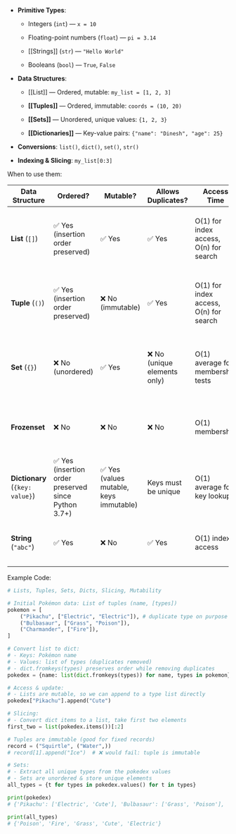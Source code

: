 - **Primitive Types**:
    
    - Integers (`int`) — `x = 10`
        
    - Floating-point numbers (`float`) — `pi = 3.14`
        
    - [[Strings]] (`str`) — `"Hello World"`
        
    - Booleans (`bool`) — `True`, `False`
        
- **Data Structures**:
    
    - [[List]] — Ordered, mutable: `my_list = [1, 2, 3]`
        
    - **[[Tuples]]** — Ordered, immutable: `coords = (10, 20)`
        
    - **[[Sets]]** — Unordered, unique values: `{1, 2, 3}`
        
    - **[[Dictionaries]]** — Key-value pairs: `{"name": "Dinesh", "age": 25}`
        
- **Conversions**: `list()`, `dict()`, `set()`, `str()`
    
- **Indexing & Slicing**: `my_list[0:3]`

When to use them:

| Data Structure                  | Ordered?                                            | Mutable?                               | Allows Duplicates?          | Access Time                            | Typical Use Cases                                                       | Example                             |
| ------------------------------- | --------------------------------------------------- | -------------------------------------- | --------------------------- | -------------------------------------- | ----------------------------------------------------------------------- | ----------------------------------- |
| **List** (`[]`)                 | ✅ Yes (insertion order preserved)                   | ✅ Yes                                  | ✅ Yes                       | O(1) for index access, O(n) for search | Ordered collections, sequential data processing, batch inserts          | `nums = [1, 2, 3]`                  |
| **Tuple** (`()`)                | ✅ Yes (insertion order preserved)                   | ❌ No (immutable)                       | ✅ Yes                       | O(1) for index access, O(n) for search | Fixed records, dictionary keys, protecting data from modification       | `coords = (10, 20)`                 |
| **Set** (`{}`)                  | ❌ No (unordered)                                    | ✅ Yes                                  | ❌ No (unique elements only) | O(1) average for membership tests      | Removing duplicates, fast lookups, set operations (union, intersection) | `types = {"Fire", "Water"}`         |
| **Frozenset**                   | ❌ No                                                | ❌ No                                   | ❌ No                        | O(1) membership                        | Immutable set (safe for dictionary keys, caching scenarios)             | `fset = frozenset(["a", "b"])`      |
| **Dictionary** (`{key: value}`) | ✅ Yes (insertion order preserved since Python 3.7+) | ✅ Yes (values mutable, keys immutable) | Keys must be unique         | O(1) average for key lookups           | Key-value mappings, configs, indexes, quick joins                       | `user = {"id": 1, "name": "Alice"}` |
| **String** (`"abc"`)            | ✅ Yes                                               | ❌ No                                   | ✅ Yes                       | O(1) index access                      | Immutable text data, parsing, pattern matching                          | `s = "Hello"`                       |


Example Code:
```python
# Lists, Tuples, Sets, Dicts, Slicing, Mutability

# Initial Pokémon data: List of tuples (name, [types])
pokemon = [
    ("Pikachu", ["Electric", "Electric"]), # duplicate type on purpose
    ("Bulbasaur", ["Grass", "Poison"]),
    ("Charmander", ["Fire"]),
]

# Convert list to dict:
# - Keys: Pokémon name
# - Values: list of types (duplicates removed)
# - dict.fromkeys(types) preserves order while removing duplicates
pokedex = {name: list(dict.fromkeys(types)) for name, types in pokemon}

# Access & update:
# - Lists are mutable, so we can append to a type list directly
pokedex["Pikachu"].append("Cute")

# Slicing:
# - Convert dict items to a list, take first two elements
first_two = list(pokedex.items())[:2]

# Tuples are immutable (good for fixed records)
record = ("Squirtle", ("Water",))
# record[1].append("Ice")  # ❌ would fail: tuple is immutable

# Sets:
# - Extract all unique types from the pokedex values
# - Sets are unordered & store unique elements
all_types = {t for types in pokedex.values() for t in types}

print(pokedex)
# {'Pikachu': ['Electric', 'Cute'], 'Bulbasaur': ['Grass', 'Poison'], 'Charmander': ['Fire']}

print(all_types)
# {'Poison', 'Fire', 'Grass', 'Cute', 'Electric'}
```